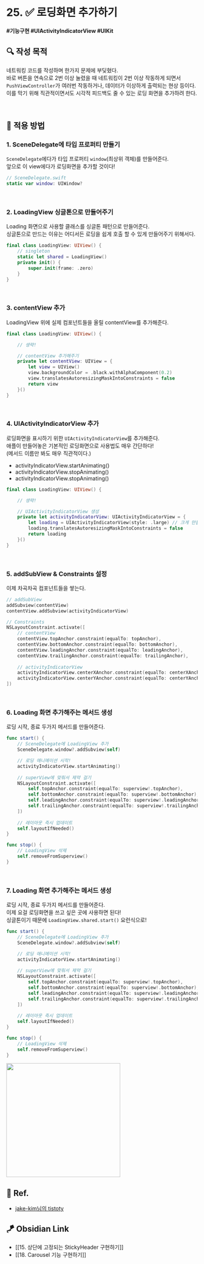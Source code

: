 # 25. ✅ 로딩화면 추가하기

#### #기능구현 #UIActivityIndicatorView #UIKit 

## **🔍** 작성 목적

네트워킹 코드를 작성하며 한가지 문제에 부딪혔다.   
바로 버튼을 연속으로 2번 이상 눌렸을 때 네트워킹이 2번 이상 작동하게 되면서   
`PushViewController`가 여러번 작동하거나, 데이터가 이상하게 출력되는 현상 등이다.   
이를 막기 위해 직관적이면서도 시각적 피드백도 줄 수 있는 로딩 화면을 추가하려 한다.

<br>

## 📌 적용 방법

### 1. SceneDelegate에 타입 프로퍼티 만들기

`SceneDelegate`에다가 타입 프로퍼티 `window`(최상위 객체)를 만들어준다.   
앞으로 이 view에다가 로딩화면을 추가할 것이다!

~~~swift
// SceneDelegate.swift
static var window: UIWindow?
~~~

<br>

### 2. LoadingView 싱글톤으로 만들어주기

Loading 화면으로 사용할 클래스를 싱글톤 패턴으로 만들어준다.   
싱글톤으로 만드는 이유는 어디서든 로딩을 쉽게 호출 할 수 있게 만들어주기 위해서다.

~~~swift
final class LoadingView: UIView() {
    // singleton
    static let shared = LoadingView()
    private init() {
        super.init(frame: .zero)
    }
}
~~~

<br>

### 3. contentView 추가

LoadingView 위에 실제 컴포넌트들을 올릴 contentView를 추가해준다.

~~~swift
final class LoadingView: UIView() {

    // 생략!

    // contentView 추가해주기
    private let contentView: UIView = {
        let view = UIView()
        view.backgroundColor = .black.withAlphaComponent(0.2)
        view.translatesAutoresizingMaskIntoConstraints = false
        return view
    }()
}
~~~

<br>

### 4. UIActivityIndicatorView 추가

로딩화면을 표시하기 위한 `UIActivityIndicatorView`를 추가해준다.   
애플이 만들어놓은 기본적인 로딩화면으로 사용법도 매우 간단하다!   
(메서드 이름만 봐도 매우 직관적이다.)   

- activityIndicatorView.startAnimating()
- activityIndicatorView.stopAnimating()
- activityIndicatorView.stopAnimating()

~~~swift
final class LoadingView: UIView() {

    // 생략!

    // UIActivityIndicatorView 생성
    private let activityIndicatorView: UIActivityIndicatorView = {
        let loading = UIActivityIndicatorView(style: .large) // 크게 만들어줄텨
        loading.translatesAutoresizingMaskIntoConstraints = false
        return loading
    }()
}
~~~

<br>

### 5. addSubView & Constraints 설정

이제 차곡차곡 컴포넌트들을 쌓는다.

~~~swift
// addSubView
addSubview(contentView)
contentView.addSubview(activityIndicatorView)

// Constraints
NSLayoutConstraint.activate([
    // contentView
    contentView.topAnchor.constraint(equalTo: topAnchor),
    contentView.bottomAnchor.constraint(equalTo: bottomAnchor),
    contentView.leadingAnchor.constraint(equalTo: leadingAnchor),
    contentView.trailingAnchor.constraint(equalTo: trailingAnchor),
    
    // activityIndicatorView
    activityIndicatorView.centerXAnchor.constraint(equalTo: centerXAnchor),
    activityIndicatorView.centerYAnchor.constraint(equalTo: centerYAnchor),
])
~~~

<br>

### 6. Loading 화면 추가해주는 메서드 생성

로딩 시작, 종료 두가지 메서드를 만들어준다.

~~~swift
func start() {
    // SceneDelegate에 LoadingView 추가
    SceneDelegate.window?.addSubview(self)

    // 로딩 애니메이션 시작!
    activityIndicatorView.startAnimating()
    
    // superView에 맞춰서 제약 걸기
    NSLayoutConstraint.activate([
        self.topAnchor.constraint(equalTo: superview!.topAnchor),
        self.bottomAnchor.constraint(equalTo: superview!.bottomAnchor),
        self.leadingAnchor.constraint(equalTo: superview!.leadingAnchor),
        self.trailingAnchor.constraint(equalTo: superview!.trailingAnchor),
    ])
    
    // 레이아웃 즉시 업데이트
    self.layoutIfNeeded()
}

func stop() {
    // LoadingView 삭제
    self.removeFromSuperview()
}
~~~

<br>

### 7. Loading 화면 추가해주는 메서드 생성

로딩 시작, 종료 두가지 메서드를 만들어준다.   
이제 요걸 로딩화면을 쓰고 싶은 곳에 사용하면 된다!   
싱글톤이기 때문에 `LoadingView.shared.start()` 요런식으로!

~~~swift
func start() {
    // SceneDelegate에 LoadingView 추가
    SceneDelegate.window?.addSubview(self)

    // 로딩 애니메이션 시작!
    activityIndicatorView.startAnimating()
    
    // superView에 맞춰서 제약 걸기
    NSLayoutConstraint.activate([
        self.topAnchor.constraint(equalTo: superview!.topAnchor),
        self.bottomAnchor.constraint(equalTo: superview!.bottomAnchor),
        self.leadingAnchor.constraint(equalTo: superview!.leadingAnchor),
        self.trailingAnchor.constraint(equalTo: superview!.trailingAnchor),
    ])
    
    // 레이아웃 즉시 업데이트
    self.layoutIfNeeded()
}

func stop() {
    // LoadingView 삭제
    self.removeFromSuperview()
}
~~~

<img width="300" src="https://user-images.githubusercontent.com/113565086/230577996-fff67b2f-3c7e-4de6-82c4-2323e5be87f5.png">

<br>

## 💌 Ref.
- [jake-kim님의 tistoty](https://ios-development.tistory.com/980)


## 🪁 Obsidian Link
- [[15. 상단에 고정되는 StickyHeader 구현하기]]
- [[18. Carousel 기능 구현하기]]